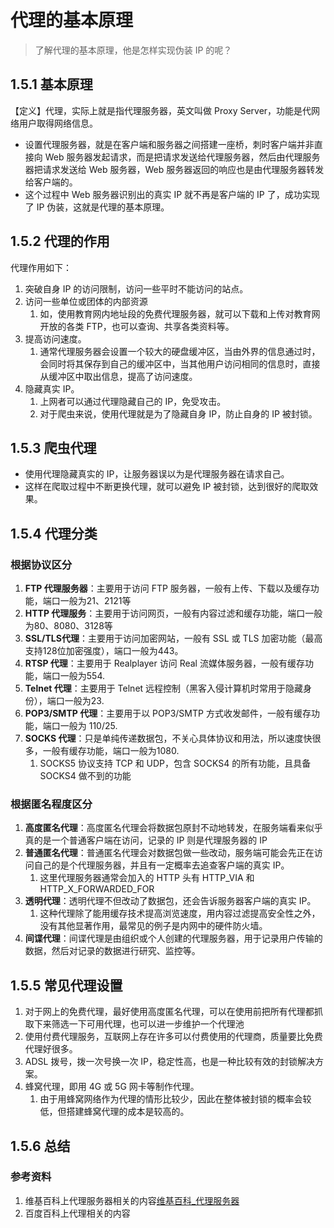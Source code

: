 # 代理的基本原理
> 了解代理的基本原理，他是怎样实现伪装 IP 的呢？

## 1.5.1 基本原理
【定义】代理，实际上就是指代理服务器，英文叫做 Proxy Server，功能是代网络用户取得网络信息。

- 设置代理服务器，就是在客户端和服务器之间搭建一座桥，刺时客户端并非直接向 Web 服务器发起请求，而是把请求发送给代理服务器，然后由代理服务器把请求发送给 Web 服务器，Web 服务器返回的响应也是由代理服务器转发给客户端的。
- 这个过程中 Web 服务器识别出的真实 IP 就不再是客户端的 IP 了，成功实现了 IP 伪装，这就是代理的基本原理。
  
## 1.5.2 代理的作用
代理作用如下：
1. 突破自身 IP 的访问限制，访问一些平时不能访问的站点。
2. 访问一些单位或团体的内部资源
   1. 如，使用教育网内地址段的免费代理服务器，就可以下载和上传对教育网开放的各类 FTP，也可以查询、共享各类资料等。
3. 提高访问速度。
   1. 通常代理服务器会设置一个较大的硬盘缓冲区，当由外界的信息通过时，会同时将其保存到自己的缓冲区中，当其他用户访问相同的信息时，直接从缓冲区中取出信息，提高了访问速度。
4. 隐藏真实 IP。
   1. 上网者可以通过代理隐藏自己的 IP，免受攻击。
   2. 对于爬虫来说，使用代理就是为了隐藏自身 IP，防止自身的 IP 被封锁。

## 1.5.3 爬虫代理

- 使用代理隐藏真实的 IP，让服务器误以为是代理服务器在请求自己。
- 这样在爬取过程中不断更换代理，就可以避免 IP 被封锁，达到很好的爬取效果。
  
## 1.5.4 代理分类
### 根据协议区分
1. **FTP 代理服务器**：主要用于访问 FTP 服务器，一般有上传、下载以及缓存功能，端口一般为21、2121等
2. **HTTP 代理服务**：主要用于访问网页，一般有内容过滤和缓存功能，端口一般为80、8080、3128等
3. **SSL/TLS代理**：主要用于访问加密网站，一般有 SSL 或 TLS 加密功能（最高支持128位加密强度），端口一般为443。
4. **RTSP 代理**：主要用于 Realplayer 访问 Real 流媒体服务器，一般有缓存功能，端口一般为554.
5. **Telnet 代理**：主要用于 Telnet 远程控制（黑客入侵计算机时常用于隐藏身份），端口一般为23.
6. **POP3/SMTP 代理**：主要用于以 POP3/SMTP 方式收发邮件，一般有缓存功能，端口一般为 110/25.
7. **SOCKS 代理**：只是单纯传递数据包，不关心具体协议和用法，所以速度快很多，一般有缓存功能，端口一般为1080.
   1. SOCKS5 协议支持 TCP 和 UDP，包含 SOCKS4 的所有功能，且具备 SOCKS4 做不到的功能
### 根据匿名程度区分
1. **高度匿名代理**：高度匿名代理会将数据包原封不动地转发，在服务端看来似乎真的是一个普通客户端在访问，记录的 IP 则是代理服务器的 IP 
2. **普通匿名代理**：普通匿名代理会对数据包做一些改动，服务端可能会先正在访问自己的是个代理服务器，并且有一定概率去追查客户端的真实 IP。
   1. 这里代理服务器通常会加入的 HTTP 头有 HTTP_VIA 和 HTTP_X_FORWARDED_FOR
3. **透明代理**：透明代理不但改动了数据包，还会告诉服务器客户端的真实 IP。
   1. 这种代理除了能用缓存技术提高浏览速度，用内容过滤提高安全性之外，没有其他显著作用，最常见的例子是内网中的硬件防火墙。
4. **间谍代理**：间谍代理是由组织或个人创建的代理服务器，用于记录用户传输的数据，然后对记录的数据进行研究、监控等。

## 1.5.5 常见代理设置
1. 对于网上的免费代理，最好使用高度匿名代理，可以在使用前把所有代理都抓取下来筛选一下可用代理，也可以进一步维护一个代理池
2. 使用付费代理服务，互联网上存在许多可以付费使用的代理商，质量要比免费代理好很多。
3. ADSL 拨号，拨一次号换一次 IP，稳定性高，也是一种比较有效的封锁解决方案。
4. 蜂窝代理，即用 4G 或 5G 网卡等制作代理。
   1. 由于用蜂窝网络作为代理的情形比较少，因此在整体被封锁的概率会较低，但搭建蜂窝代理的成本是较高的。

## 1.5.6 总结
### 参考资料
1. 维基百科上代理服务器相关的内容[维基百科_代理服务器](https://zh.wikipedia.org/wiki/%E4%BB%A3%E7%90%86%E6%9C%8D%E5%8A%A1%E5%99%A8)
2. 百度百科上代理相关的内容